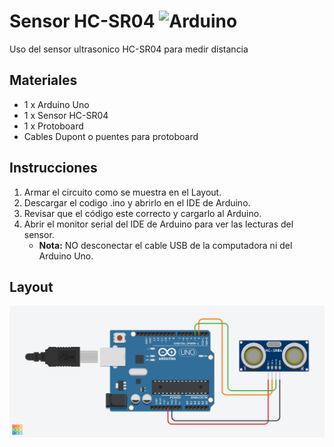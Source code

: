 # Sensor HC-SR04 ![Arduino](https://img.shields.io/badge/arduino-Rob%C3%B3tica-blue?logo=arduino)
Uso del sensor ultrasonico HC-SR04 para medir distancia

## Materiales
* 1 x Arduino Uno
* 1 x Sensor HC-SR04
* 1 x Protoboard
* Cables Dupont o puentes para protoboard

## Instrucciones
1) Armar el circuito como se muestra en el Layout.
2) Descargar el codigo .ino y abrirlo en el IDE de Arduino.
3) Revisar que el código este correcto y cargarlo al Arduino.
4) Abrir el monitor serial del IDE de Arduino para ver las lecturas del sensor.
   - **Nota:** NO desconectar el cable USB de la computadora ni del Arduino Uno.

## Layout
![Layout](img/layout.png)